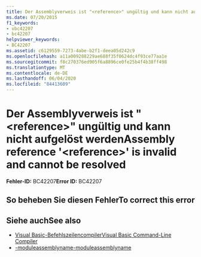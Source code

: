 ```yaml
---
title: Der Assemblyverweis ist "<reference>" ungültig und kann nicht aufgelöst werden
ms.date: 07/20/2015
f1_keywords:
- vbc42207
- bc42207
helpviewer_keywords:
- BC42207
ms.assetid: c6129559-7273-4abe-b2f1-deea05d242c9
ms.openlocfilehash: a11a009288229ae688f35f0624dc4f93ce77aa1e
ms.sourcegitcommit: f8c270376ed905f6a8896ce0fe25b4f4b38ff498
ms.translationtype: MT
ms.contentlocale: de-DE
ms.lasthandoff: 06/04/2020
ms.locfileid: "84413609"
---
```

# <a name="assembly-reference-reference-is-invalid-and-cannot-be-resolved"></a><span data-ttu-id="a7830-102">Der Assemblyverweis ist "\<reference>" ungültig und kann nicht aufgelöst werden</span><span class="sxs-lookup"><span data-stu-id="a7830-102">Assembly reference '\<reference>' is invalid and cannot be resolved</span></span>

<span data-ttu-id="a7830-103">**Fehler-ID:** BC42207</span><span class="sxs-lookup"><span data-stu-id="a7830-103">**Error ID:** BC42207</span></span>

## <a name="to-correct-this-error"></a><span data-ttu-id="a7830-104">So beheben Sie diesen Fehler</span><span class="sxs-lookup"><span data-stu-id="a7830-104">To correct this error</span></span>

## <a name="see-also"></a><span data-ttu-id="a7830-105">Siehe auch</span><span class="sxs-lookup"><span data-stu-id="a7830-105">See also</span></span>

- [<span data-ttu-id="a7830-106">Visual Basic-Befehlszeilencompiler</span><span class="sxs-lookup"><span data-stu-id="a7830-106">Visual Basic Command-Line Compiler</span></span>](../reference/command-line-compiler/index.md)
- [<span data-ttu-id="a7830-107">-moduleassemblyname</span><span class="sxs-lookup"><span data-stu-id="a7830-107">-moduleassemblyname</span></span>](../reference/command-line-compiler/moduleassemblyname.md)
